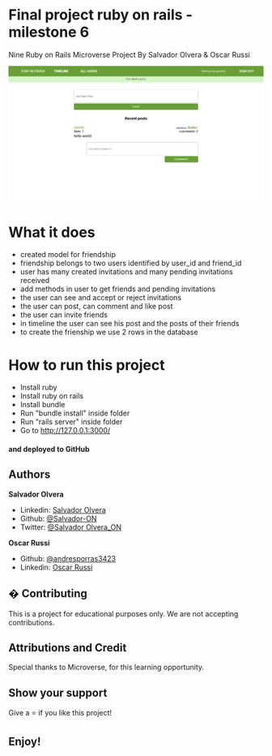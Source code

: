 #  Final project ruby on rails - milestone 6

Nine Ruby on Rails Microverse Project By Salvador Olvera &amp; Oscar Russi

![screenshot](./doc/screenshot.png)


# What it does

- created model for friendship
- friendship belongs to two users identified by user_id and friend_id 
- user has many created invitations and many pending invitations received
- add methods in user to get friends and pending invitations
- the user can see and accept or reject invitations
- the user can post, can comment and like post
- the user can invite friends
- in timeline the user can see his post and the posts of their friends
- to create the frienship we use 2 rows in the database

# How to run this project

- Install ruby
- Install ruby on rails
- Install bundle
- Run "bundle install" inside folder
- Run "rails server" inside folder
- Go to http://127.0.0.1:3000/


#### and deployed to GitHub

## Authors

**Salvador Olvera**
- Linkedin: [Salvador Olvera](https://www.linkedin.com/in/salvador-olvera-n)
- Github: [@Salvador-ON](https://github.com/Salvador-ON)
- Twitter: [@Salvador Olvera_ON](https://twitter.com/Salvador_ON) 

**Oscar Russi**
- Github: [@andresporras3423](https://github.com/andresporras3423/)
- Linkedin: [Oscar Russi](https://www.linkedin.com/in/oscar-andr%C3%A9s-russi-porras-053236167/)

## � Contributing

This is a project for educational purposes only. We are not accepting contributions.

## Attributions and Credit

Special thanks to Microverse, for this learning opportunity. 

## Show your support

Give a ⭐️ if you like this project!

## Enjoy!